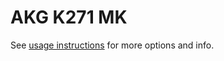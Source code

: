 # AKG K271 MK
See [usage instructions](https://github.com/jaakkopasanen/AutoEq#usage) for more options and info.